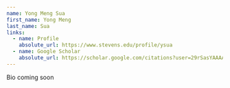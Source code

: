 ```yaml
---
name: Yong Meng Sua
first_name: Yong Meng
last_name: Sua
links:
  - name: Profile
    absolute_url: https://www.stevens.edu/profile/ysua
  - name: Google Scholar
    absolute_url: https://scholar.google.com/citations?user=29rSasYAAAAJ&hl=en
---
```


Bio coming soon
